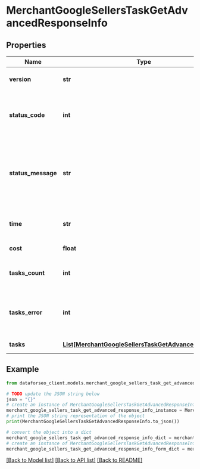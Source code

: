 # MerchantGoogleSellersTaskGetAdvancedResponseInfo


## Properties

Name | Type | Description | Notes
------------ | ------------- | ------------- | -------------
**version** | **str** | the current version of the API | [optional] 
**status_code** | **int** | general status code you can find the full list of the response codes here | [optional] 
**status_message** | **str** | general informational message you can find the full list of general informational messages here | [optional] 
**time** | **str** | total execution time, seconds | [optional] 
**cost** | **float** | total tasks cost, USD | [optional] 
**tasks_count** | **int** | the number of tasks in the tasks array | [optional] 
**tasks_error** | **int** | the number of tasks in the tasks array returned with an error | [optional] 
**tasks** | [**List[MerchantGoogleSellersTaskGetAdvancedTaskInfo]**](MerchantGoogleSellersTaskGetAdvancedTaskInfo.md) | array of tasks | [optional] 

## Example

```python
from dataforseo_client.models.merchant_google_sellers_task_get_advanced_response_info import MerchantGoogleSellersTaskGetAdvancedResponseInfo

# TODO update the JSON string below
json = "{}"
# create an instance of MerchantGoogleSellersTaskGetAdvancedResponseInfo from a JSON string
merchant_google_sellers_task_get_advanced_response_info_instance = MerchantGoogleSellersTaskGetAdvancedResponseInfo.from_json(json)
# print the JSON string representation of the object
print(MerchantGoogleSellersTaskGetAdvancedResponseInfo.to_json())

# convert the object into a dict
merchant_google_sellers_task_get_advanced_response_info_dict = merchant_google_sellers_task_get_advanced_response_info_instance.to_dict()
# create an instance of MerchantGoogleSellersTaskGetAdvancedResponseInfo from a dict
merchant_google_sellers_task_get_advanced_response_info_form_dict = merchant_google_sellers_task_get_advanced_response_info.from_dict(merchant_google_sellers_task_get_advanced_response_info_dict)
```
[[Back to Model list]](../README.md#documentation-for-models) [[Back to API list]](../README.md#documentation-for-api-endpoints) [[Back to README]](../README.md)


